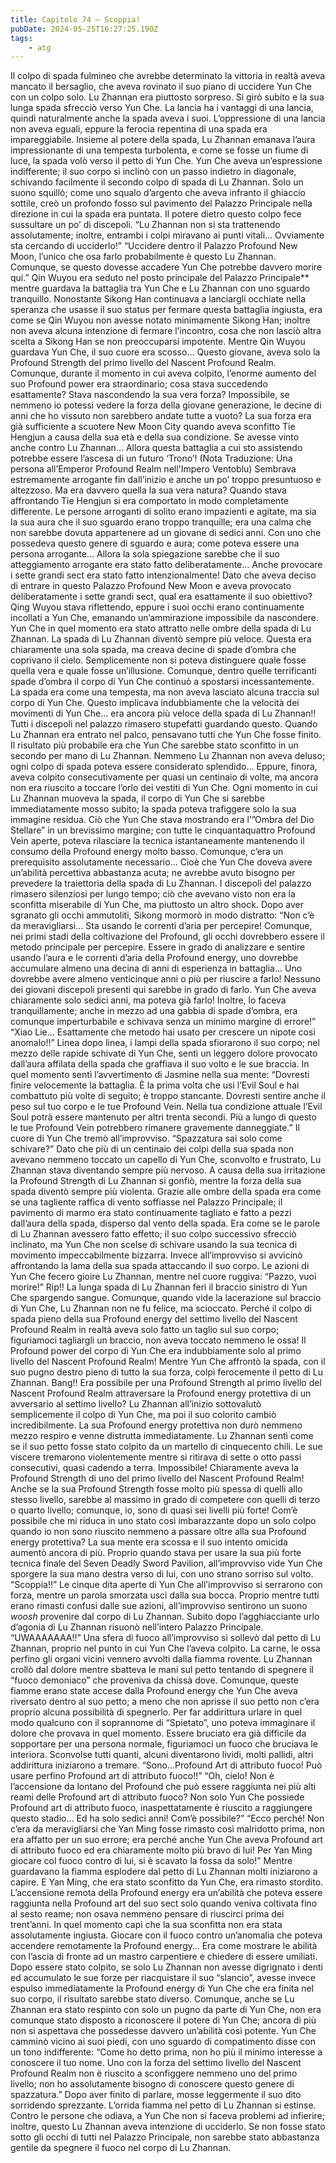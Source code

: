 ```yaml
---
title: Capitolo 74 – Scoppia!
pubDate: 2024-05-25T16:27:25.190Z
tags:
    - atg
---
```



Il colpo di spada fulmineo che avrebbe determinato la vittoria in realtà aveva mancato il bersaglio, che aveva rovinato il suo piano di uccidere Yun Che con un colpo solo. Lu Zhannan era piuttosto sorpreso. Si girò subito e la sua lunga spada sfrecciò verso Yun Che.
La lancia ha i vantaggi di una lancia, quindi naturalmente anche la spada aveva i suoi. L’oppressione di una lancia non aveva eguali, eppure la ferocia repentina di una spada era impareggiabile. Insieme al potere della spada, Lu Zhannan emanava l’aura impressionante di una tempesta turbolenta, e come se fosse un fiume di luce, la spada volò verso il petto di Yun Che.
Yun Che aveva un’espressione indifferente; il suo corpo si inclinò con un passo indietro in diagonale, schivando facilmente il secondo colpo di spada di Lu Zhannan. Solo un suono squillò; come uno squalo d’argento che aveva infranto il ghiaccio sottile, creò un profondo fosso sul pavimento del Palazzo Principale nella direzione in cui la spada era puntata.
Il potere dietro questo colpo fece sussultare un po’ di discepoli.
“Lu Zhannan non si sta trattenendo assolutamente; inoltre, entrambi i colpi miravano ai punti vitali… Ovviamente sta cercando di ucciderlo!”
“Uccidere dentro il Palazzo Profound New Moon, l’unico che osa farlo probabilmente è questo Lu Zhannan. Comunque, se questo dovesse accadere Yun Che potrebbe davvero morire qui.”
Qin Wuyou era seduto nel posto principale del Palazzo Principale** mentre guardava la battaglia tra Yun Che e Lu Zhannan con uno sguardo tranquillo. Nonostante Sikong Han continuava a lanciargli occhiate nella speranza che usasse il suo status per fermare questa battaglia ingiusta, era come se Qin Wuyou non avesse notato minimamente Sikong Han; inoltre non aveva alcuna intenzione di fermare l’incontro, cosa che non lasciò altra scelta a Sikong Han se non preoccuparsi impotente.
Mentre Qin Wuyou guardava Yun Che, il suo cuore era scosso… Questo giovane, aveva solo la Profound Strength del primo livello del Nascent Profound Realm. Comunque, durante il momento in cui aveva colpito, l’enorme aumento del suo Profound power era straordinario; cosa stava succedendo esattamente? Stava nascondendo la sua vera forza? Impossibile, se nemmeno io potessi vedere la forza della giovane generazione, le decine di anni che ho vissuto non sarebbero andate tutte a vuoto?
La sua forza era già sufficiente a scuotere New Moon City quando aveva sconfitto Tie Hengjun a causa della sua età e della sua condizione. Se avesse vinto anche contro Lu Zhannan… Allora questa battaglia a cui sto assistendo potrebbe essere l’ascesa di un futuro ‘Trono’!
(Nota Traduzione: Una persona all’Emperor Profound Realm nell'Impero Ventoblu)
Sembrava estremamente arrogante fin dall’inizio e anche un po’ troppo presuntuoso e altezzoso. Ma era davvero quella la sua vera natura? Quando stava affrontando Tie Hengjun si era comportato in modo completamente differente. Le persone arroganti di solito erano impazienti e agitate, ma sia la sua aura che il suo sguardo erano troppo tranquille; era una calma che non sarebbe dovuta appartenere ad un giovane di sedici anni. Con uno che possedeva questo genere di sguardo e aura; come poteva essere una persona arrogante…
Allora la sola spiegazione sarebbe che il suo atteggiamento arrogante era stato fatto deliberatamente… Anche provocare i sette grandi sect era stato fatto intenzionalmente!
Dato che aveva deciso di entrare in questo Palazzo Profound New Moon e aveva provocato deliberatamente i sette grandi sect, qual era esattamente il suo obiettivo?
Qing Wuyou stava riflettendo, eppure i suoi occhi erano continuamente incollati a Yun Che, emanando un’ammirazione impossibile da nascondere.
Yun Che in quel momento era stato attratto nelle ombre della spada di Lu Zhannan.
La spada di Lu Zhannan diventò sempre più veloce. Questa era chiaramente una sola spada, ma creava decine di spade d’ombra che coprivano il cielo. Semplicemente non si poteva distinguere quale fosse quella vera e quale fosse un’illusione. Comunque, dentro quelle terrificanti spade d’ombra il corpo di Yun Che continuò a spostarsi incessantemente. La spada era come una tempesta, ma non aveva lasciato alcuna traccia sul corpo di Yun Che.
Questo implicava indubbiamente che la velocità dei movimenti di Yun Che… era ancora più veloce della spada di Lu Zhannan!!
Tutti i discepoli nel palazzo rimasero stupefatti guardando questo. Quando Lu Zhannan era entrato nel palco, pensavano tutti che Yun Che fosse finito. Il risultato più probabile era che Yun Che sarebbe stato sconfitto in un secondo per mano di Lu Zhannan. Nemmeno Lu Zhannan non aveva deluso; ogni colpo di spada poteva essere considerato splendido… Eppure, finora, aveva colpito consecutivamente per quasi un centinaio di volte, ma ancora non era riuscito a toccare l’orlo dei vestiti di Yun Che.
Ogni momento in cui Lu Zhannan muoveva la spada, il corpo di Yun Che si sarebbe immediatamente mosso subito; la spada poteva trafiggere solo la sua immagine residua. Ciò che Yun Che stava mostrando era l’”Ombra del Dio Stellare” in un brevissimo margine; con tutte le cinquantaquattro Profound Vein aperte, poteva rilasciare la tecnica istantaneamente mantenendo il consumo della Profound energy molto basso. Comunque, c’era un prerequisito assolutamente necessario… Cioè che Yun Che doveva avere un’abilità percettiva abbastanza acuta; ne avrebbe avuto bisogno per prevedere la traiettoria della spada di Lu Zhannan.
I discepoli del palazzo rimasero silenziosi per lungo tempo; ciò che avevano visto non era la sconfitta miserabile di Yun Che, ma piuttosto un altro shock. Dopo aver sgranato gli occhi ammutoliti, Sikong mormorò in modo distratto: “Non c’è da meravigliarsi… Sta usando le correnti d’aria per percepire! Comunque, nei primi stadi della coltivazione del Profound, gli occhi dovrebbero essere il metodo principale per percepire. Essere in grado di analizzare e sentire usando l’aura e le correnti d’aria della Profound energy, uno dovrebbe accumulare almeno una decina di anni di esperienza in battaglia… Uno dovrebbe avere almeno venticinque anni o più per riuscire a farlo! Nessuno dei giovani discepoli presenti qui sarebbe in grado di farlo. Yun Che aveva chiaramente solo sedici anni, ma poteva già farlo! Inoltre, lo faceva tranquillamente; anche in mezzo ad una gabbia di spade d’ombra, era comunque imperturbabile e schivava senza un minimo margine di errore!”
“Xiao Lie… Esattamente che metodo hai usato per crescere un nipote così anomalo!!”
Linea dopo linea, i lampi della spada sfiorarono il suo corpo; nel mezzo delle rapide schivate di Yun Che, sentì un leggero dolore provocato dall’aura affilata della spada che graffiava il suo volto e le sue braccia. In quel momento sentì l’avvertimento di Jasmine nella sua mente: “Dovresti finire velocemente la battaglia. È la prima volta che usi l’Evil Soul e hai combattuto più volte di seguito; è troppo stancante. Dovresti sentire anche il peso sul tuo corpo e le tue Profound Vein. Nella tua condizione attuale l’Evil Soul potrà essere mantenuto per altri trenta secondi. Più a lungo di questo le tue Profound Vein potrebbero rimanere gravemente danneggiate.”
Il cuore di Yun Che tremò all’improvviso.
“Spazzatura sai solo come schivare?” Dato che più di un centinaio dei colpi della sua spada non avevano nemmeno toccato un capello di Yun Che, sconvolto e frustrato, Lu Zhannan stava diventando sempre più nervoso.
A causa della sua irritazione la Profound Strength di Lu Zhannan si gonfiò, mentre la forza della sua spada diventò sempre più violenta. Grazie alle ombre della spada era come se una tagliente raffica di vento soffiasse nel Palazzo Principale; il pavimento di marmo era stato continuamente tagliato e fatto a pezzi dall’aura della spada, disperso dal vento della spada.
Era come se le parole di Lu Zhannan avessero fatto effetto; il suo colpo successivo sfrecciò inclinato, ma Yun Che non scelse di schivare usando la sua tecnica di movimento impeccabilmente bizzarra. Invece all’improvviso si avvicinò affrontando la lama della sua spada attaccando il suo corpo.
Le azioni di Yun Che fecero gioire Lu Zhannan, mentre nel cuore ruggiva: “Pazzo, vuoi morire!”
Rip!!
La lunga spada di Lu Zhannan ferì il braccio sinistro di Yun Che spargendo sangue. Comunque, quando vide la lacerazione sul braccio di Yun Che, Lu Zhannan non ne fu felice, ma scioccato. Perché il colpo di spada pieno della sua Profound energy del settimo livello del Nascent Profound Realm in realtà aveva solo fatto un taglio sul suo corpo; figuriamoci tagliargli un braccio, non aveva toccato nemmeno le ossa!
Il Profound power del corpo di Yun Che era indubbiamente solo al primo livello del Nascent Profound Realm!
Mentre Yun Che affrontò la spada, con il suo pugno destro pieno di tutto la sua forza, colpì ferocemente il petto di Lu Zhannan.
Bang!!
Era possibile per una Profound Strength al primo livello del Nascent Profound Realm attraversare la Profound energy protettiva di un avversario al settimo livello?
Lu Zhannan all’inizio sottovalutò semplicemente il colpo di Yun Che, ma poi il suo colorito cambiò incredibilmente.
La sua Profound energy protettiva non durò nemmeno mezzo respiro e venne distrutta immediatamente. Lu Zhannan sentì come se il suo petto fosse stato colpito da un martello di cinquecento chili. Le sue viscere tremarono violentemente mentre si ritirava di sette o otto passi consecutivi, quasi cadendo a terra.
Impossibile! Chiaramente aveva la Profound Strength di uno del primo livello del Nascent Profound Realm! Anche se la sua Profound Strength fosse molto più spessa di quelli allo stesso livello, sarebbe al massimo in grado di competere con quelli di terzo o quarto livello; comunque, io, sono di quasi sei livelli più forte!
Com’è possibile che mi riduca in uno stato così imbarazzante dopo un solo colpo quando io non sono riuscito nemmeno a passare oltre alla sua Profound energy protettiva?
La sua mente era scossa e il suo intento omicida aumentò ancora di più. Proprio quando stava per usare la sua più forte tecnica finale del Seven Deadly Sword Pavilion, all’improvviso vide Yun Che sporgere la sua mano destra verso di lui, con uno strano sorriso sul volto.
“Scoppia!!” Le cinque dita aperte di Yun Che all’improvviso si serrarono con forza, mentre un parola smorzata uscì dalla sua bocca.
Proprio mentre tutti erano rimasti confusi dalle sue azioni, all’improvviso sentirono un suono *woosh* provenire dal corpo di Lu Zhannan. Subito dopo l’agghiacciante urlo d’agonia di Lu Zhannan risuonò nell’intero Palazzo Principale.
“UWAAAAAAA!!”
Una sfera di fuoco all’improvviso si sollevò dal petto di Lu Zhannan, proprio nel punto in cui Yun Che l’aveva colpito. La carne, le ossa perfino gli organi vicini vennero avvolti dalla fiamma rovente. Lu Zhannan crollò dal dolore mentre sbatteva le mani sul petto tentando di spegnere il “fuoco demoniaco” che proveniva da chissà dove. Comunque, queste fiamme erano state accese dalla Profound energy che Yun Che aveva riversato dentro al suo petto; a meno che non aprisse il suo petto non c’era proprio alcuna possibilità di spegnerlo.
Per far addirittura urlare in quel modo qualcuno con il soprannome di “Spietato”, uno poteva immaginare il dolore che provava in quel momento. Essere bruciato era già difficile da sopportare per una persona normale, figuriamoci un fuoco che bruciava le interiora. Sconvolse tutti quanti, alcuni diventarono lividi, molti pallidi, altri addirittura iniziarono a tremare.
“Sono…Profound Art di attributo fuoco! Può usare perfino Profound art di attributo fuoco!!”
“Oh, cielo! Non è l’accensione da lontano del Profound che può essere raggiunta nei più alti reami delle Profound art di attributo fuoco? Non solo Yun Che possiede Profound art di attributo fuoco, inaspettatamente è riuscito a raggiungere questo stadio… Ed ha solo sedici anni! Com’è possibile?”
“Ecco perché! Non c’era da meravigliarsi che Yan Ming fosse rimasto così malridotto prima, non era affatto per un suo errore; era perché anche Yun Che aveva Profound art di attributo fuoco ed era chiaramente molto più bravo di lui! Per Yan Ming giocare col fuoco contro di lui, si è scavato la fossa da solo!” Mentre guardavano la fiamma esplodere dal petto di Lu Zhannan molti iniziarono a capire.
E Yan Ming, che era stato sconfitto da Yun Che, era rimasto stordito.
L’accensione remota della Profound energy era un’abilità che poteva essere raggiunta nella Profound art del suo sect solo quando veniva coltivata fino al sesto reame; non osava nemmeno pensare di riuscirci prima dei trent’anni. In quel momento capì che la sua sconfitta non era stata assolutamente ingiusta. Giocare con il fuoco contro un’anomalia che poteva accendere remotamente la Profound energy… Era come mostrare le abilità con l’ascia di fronte ad un mastro carpentiere e chiedere di essere umiliati.
Dopo essere stato colpito, se solo Lu Zhannan non avesse digrignato i denti ed accumulato le sue forze per riacquistare il suo “slancio”, avesse invece espulso immediatamente la Profound energy di Yun Che che era finita nel suo corpo, il risultato sarebbe stato diverso. Comunque, anche se Lu Zhannan era stato respinto con solo un pugno da parte di Yun Che, non era comunque stato disposto a riconoscere il potere di Yun Che; ancora di più non si aspettava che possedesse davvero un’abilità così potente.
Yun Che camminò vicino ai suoi piedi, con uno sguardo di compatimento disse con un tono indifferente: “Come ho detto prima, non ho più il minimo interesse a conoscere il tuo nome. Uno con la forza del settimo livello del Nascent Profound Realm non è riuscito a sconfiggere nemmeno uno del primo livello; non ho assolutamente bisogno di conoscere questo genere di spazzatura.”
Dopo aver finito di parlare, mosse leggermente il suo dito sorridendo sprezzante. L’orrida fiamma nel petto di Lu Zhannan si estinse.
Contro le persone che odiava, a Yun Che non si faceva problemi ad infierire; inoltre, questo Lu Zhannan aveva intenzione di ucciderlo. Se non fosse stato sotto gli occhi di tutti nel Palazzo Principale, non sarebbe stato abbastanza gentile da spegnere il fuoco nel corpo di Lu Zhannan.



